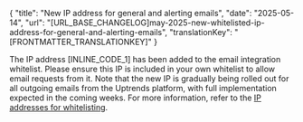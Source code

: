 {
  "title": "New IP address for general and alerting emails",
  "date": "2025-05-14",
  "url": "[URL_BASE_CHANGELOG]may-2025-new-whitelisted-ip-address-for-general-and-alerting-emails",
  "translationKey": "[FRONTMATTER_TRANSLATIONKEY]"
}

The IP address [INLINE_CODE_1] has been added to the email integration whitelist. Please ensure this IP is included in your own whitelist to allow email requests from it. Note that the new IP is gradually being rolled out for all outgoing emails from the Uptrends platform, with full implementation expected in the coming weeks. For more information, refer to the [IP addresses for whitelisting]([LINK_URL_1]).